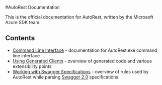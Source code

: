 #AutoRest Documentation

This is the official documentation for AutoRest, written by the Microsoft Azure SDK team.

## Contents
* [Command Line Interface](cli.md) - documentation for AutoRest.exe command line interface
* [Using Generated Clients](using-clients.md) - overview of generated code and various extensibility points
* [Working with Swagger Specifications](swagger.md) - overview of rules used by AutoRest while parsing [Swagger 2.0](https://github.com/swagger-api/swagger-spec/blob/master/versions/2.0.md) specifications 